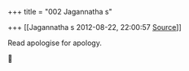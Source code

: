 +++
title = "002 Jagannatha s"

+++
[[Jagannatha s	2012-08-22, 22:00:57 [Source](https://groups.google.com/g/bvparishat/c/qZeuTYZZ-5A)]]



Read apologise for apology.



